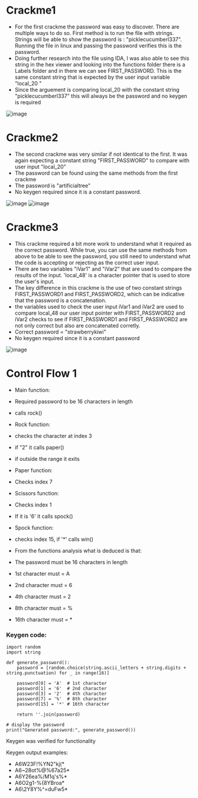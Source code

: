 # Crackme1

- For the first crackme the password was easy to discover. There are multiple ways to do so. First method is to run the file with strings. Strings will be able to show the password is : "picklecucumberl337". Running the file in linux and passing the password verifies this is the password.
- Doing further research into the file using IDA, I was also able to see this string in the hex viewer and looking into the functions folder there is a Labels folder and in there we can see FIRST_PASSWORD. This is the same constant string that is expected by the user input variable "local_20 "
- Since the arguement is comparing local_20 with the constant string "picklecucumberl337" this will always be the password and no keygen is required

![image](https://github.com/cgarriv/Reverse-Engineering/assets/122755821/bade1fc6-1742-40ef-a7c8-eaf96665e25c)


# Crackme2

- The second crackme was very similar if not identical to the first. It was again expecting a constant string "FIRST_PASSWORD" to compare with user input "local_20"
- The password can be found using the same methods from the first crackme
- The password is "artificialtree"
- No keygen required since it is a constant password.

![image](https://github.com/cgarriv/Reverse-Engineering/assets/122755821/b0056dfc-c520-4ceb-98dd-9bef30777b50)
![image](https://github.com/cgarriv/Reverse-Engineering/assets/122755821/0c7484e7-b038-461b-a9e7-b15862b17603)


# Crackme3

- This crackme required a bit more work to understand what it required as the correct password. While true, you can use the same methods from above to be able to see the password, you still need to understand what the code is accepting or rejecting as the correct user input.
- There are two variables "iVar1" and "iVar2" that are used to compare the results of the input. 'local_48' is a character pointer that is used to store the user's input.
- The key difference in this crackme is the use of two constant strings FIRST_PASSWORD1 and FIRST_PASSWORD2, which can be indicative that the password is a concatenation.
- the variables used to check the user input iVar1 and iVar2 are used to compare local_48 our user input pointer with FIRST_PASSWORD2 and iVar2 checks to see if FIRST_PASSWORD1 and FIRST_PASSWORD2 are not only correct but also are concatenated corretly.
- Correct password = "strawberrykiwi"
- No keygen required since it is a constant password

![image](https://github.com/cgarriv/Reverse-Engineering/assets/122755821/05081439-6820-4dbd-b793-c039582ae968)


# Control Flow 1

- Main function:
- Required password to be 16 characters in length
- calls rock()

- Rock function:
- checks the character at index 3
- if "2" it calls paper()
- if outside the range it exits

- Paper function:
- Checks index 7

- Scissors function:
- Checks index 1
- If it is '6' it calls spock()

- Spock function:
- checks index 15, if '*' calls win()

- From the functions analysis what is deduced is that:
- The password must be 16 characters in length
- 1st character must = A
- 2nd character must = 6
- 4th character must = 2
- 8th character must = %
- 16th character must = *

### Keygen code:
```
import random
import string

def generate_password():
    password = [random.choice(string.ascii_letters + string.digits + string.punctuation) for _ in range(16)]

    password[0] = 'A'  # 1st character
    password[1] = '6'  # 2nd character
    password[3] = '2'  # 4th character
    password[7] = '%'  # 8th character
    password[15] = '*' # 16th character

    return ''.join(password)

# display the password
print("Generated password:", generate_password())
```

Keygen was verified for functionality

Keygen output examples:

- A6W23F!%YN2"kj(*
- A6~28ot%@%67a25*
- A6Y26ea%/M1q's%*
- A6O2g1-%{8YBroa*
- A6\2Y8Y%^=duFw5*
